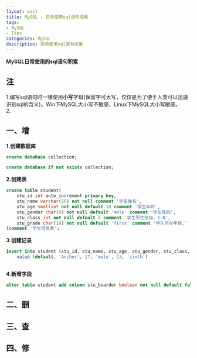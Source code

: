 ```yaml
---
layout: post
title: MySQL - 日常使用sql语句收集
tags:
- MySQL
- Tips
categories: MySQL
description: 高频使用sql语句收集
---  
```

**MySQL日常使用的sql语句积累**

<!-- more -->
## 注
1.编写sql语句时一律使用**小写**字母(保留字可大写，仅仅是为了便于人类可以迅速识别sql的含义)。Win下MySQL大小写不敏感，Linux下MySQL大小写敏感。  
2.
## 一、增
**1.创建数据库**  
```sql
create database collection;
```
```sql
create database if not exists collection;
```
**2.创建表**  
```sql
create table student(
    stu_id int auto_increment primary key,
    stu_name varchar(16) not null comment '学生姓名',
    stu_age smallint not null default 18 comment '学生年龄',
    stu_gender char(8) not null default 'male' comment '学生性别',
    stu_class int not null default 0 comment '学生所在班级，1—N',
    stu_grade char(10) not null default 'first' comment '学生所在年级,'
)comment '学生信息表';
```
**3.创建记录**  
```sql
insert into student (stu_id, stu_name, stu_age, stu_gender, stu_class, stu_grade)
    value (default, 'Anchor', 17, 'male', 13, 'sixth')
```
```sql

```
**4.新增字段**  
```sql
alter table student add column stu_boarder boolean not null default false comment '是否住校，默认否';
```
## 二、删
## 三、查
## 四、修